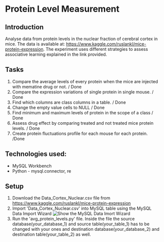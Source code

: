 # Protein Level Measurement

## Introduction
Analyse data from protein levels in the nuclear fraction of cerebral cortex in mice. The data is available at: https://www.kaggle.com/ruslankl/mice-protein-expression. The experiment uses different strategies to assess associative learning explained in the link provided. 

## Tasks

1. Compare the average levels of every protein when the mice are injected with mematine drug or not. / Done
2. Compare the expression variations of single protein in single mouse. / Done
3. Find which columns are class columns in a table. / Done
4. Change the empty value cells to NULL / Done
5. Find minimum and maximum levels of protein in the scope of a class / Done
6. Assess drug effect by comparing treated and not treated mice protein levels. / Done
7. Create protein fluctuations profile for each mouse for each protein. /Done

## Technologies used:

* MySQL Workbench
* Python - mysql.connector, re

## Setup

1. Download the Data_Cortex_Nuclear.csv file from https://www.kaggle.com/ruslankl/mice-protein-expression
2. Import 'Data_Cortex_Nuclear.csv' into MySQL table using the MySQL Data Import Wizard
![Show the MySQL Data Imort Wizard](https://user-images.githubusercontent.com/47303660/75633122-348f9c80-5bfa-11ea-8701-0c26302119f3.jpg)
3. Run the 'avg_protein_levels.py' file. Inside the file the source database(your_database_1) and source table(your_table_1) has to be changed with your ones and destination database(your_database_2) and destination table(your_table_2) as well.
